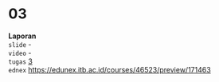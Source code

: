 # 03
**Laporan** \
`slide` - \
`video` - \
`tugas` [3](https://github.com/dudung/fi7092-01-2022-2/issues/2) \
`ednex` https://edunex.itb.ac.id/courses/46523/preview/171463
